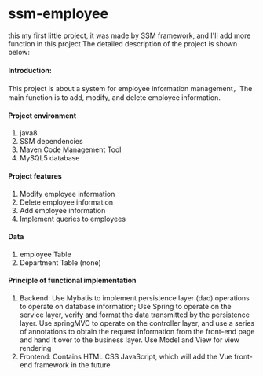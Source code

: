 # ssm-employee
this my first little project, it was made by SSM framework, and I'll add more function  in this project
The detailed description of the project is shown below:

#### Introduction:
This project is about a system for employee information management，The main function is to add, modify, and delete employee information.

#### Project environment
1.  java8
2. SSM dependencies
3. Maven Code Management Tool
4. MySQL5 database

#### Project features
1. Modify employee information
2. Delete employee information
3. Add employee information
4. Implement queries to employees
#### Data
1. employee Table
2. Department Table (none)

#### Principle of functional implementation
1. Backend: Use Mybatis to implement persistence layer (dao) operations to operate on database information; Use Spring to operate on the service layer, verify and format the data transmitted by the persistence layer. Use springMVC to operate on the controller layer, and use a series of annotations to obtain the request information from the front-end page and hand it over to the business layer. Use Model and View for view rendering
2. Frontend: Contains HTML CSS JavaScript, which will add the Vue front-end framework in the future
